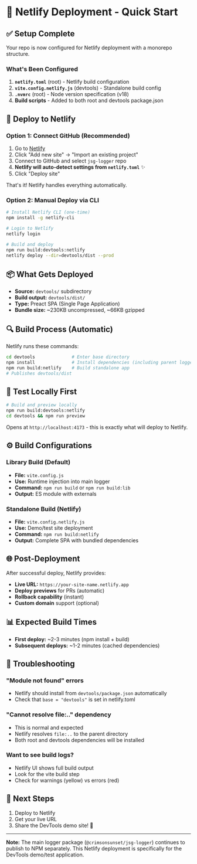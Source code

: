 # 🚀 Netlify Deployment - Quick Start

## ✅ Setup Complete

Your repo is now configured for Netlify deployment with a monorepo structure.

### What's Been Configured

1. **`netlify.toml`** (root) - Netlify build configuration
2. **`vite.config.netlify.js`** (devtools) - Standalone build config
3. **`.nvmrc`** (root) - Node version specification (v18)
4. **Build scripts** - Added to both root and devtools package.json

## 🎯 Deploy to Netlify

### Option 1: Connect GitHub (Recommended)

1. Go to [Netlify](https://app.netlify.com/)
2. Click "Add new site" → "Import an existing project"
3. Connect to GitHub and select `jsg-logger` repo
4. **Netlify will auto-detect settings from `netlify.toml`** ✨
5. Click "Deploy site"

That's it! Netlify handles everything automatically.

### Option 2: Manual Deploy via CLI

```bash
# Install Netlify CLI (one-time)
npm install -g netlify-cli

# Login to Netlify
netlify login

# Build and deploy
npm run build:devtools:netlify
netlify deploy --dir=devtools/dist --prod
```

## 📦 What Gets Deployed

- **Source:** `devtools/` subdirectory
- **Build output:** `devtools/dist/`
- **Type:** Preact SPA (Single Page Application)
- **Bundle size:** ~230KB uncompressed, ~66KB gzipped

## 🔍 Build Process (Automatic)

Netlify runs these commands:
```bash
cd devtools              # Enter base directory
npm install              # Install dependencies (including parent logger via file:..)
npm run build:netlify    # Build standalone app
# Publishes devtools/dist
```

## 🧪 Test Locally First

```bash
# Build and preview locally
npm run build:devtools:netlify
cd devtools && npm run preview
```

Opens at `http://localhost:4173` - this is exactly what will deploy to Netlify.

## ⚙️ Build Configurations

### Library Build (Default)
- **File:** `vite.config.js`
- **Use:** Runtime injection into main logger
- **Command:** `npm run build` or `npm run build:lib`
- **Output:** ES module with externals

### Standalone Build (Netlify)
- **File:** `vite.config.netlify.js`
- **Use:** Demo/test site deployment
- **Command:** `npm run build:netlify`
- **Output:** Complete SPA with bundled dependencies

## 🌐 Post-Deployment

After successful deploy, Netlify provides:
- **Live URL:** `https://your-site-name.netlify.app`
- **Deploy previews** for PRs (automatic)
- **Rollback capability** (instant)
- **Custom domain** support (optional)

## 📊 Expected Build Times

- **First deploy:** ~2-3 minutes (npm install + build)
- **Subsequent deploys:** ~1-2 minutes (cached dependencies)

## 🔧 Troubleshooting

### "Module not found" errors
- Netlify should install from `devtools/package.json` automatically
- Check that `base = "devtools"` is set in netlify.toml

### "Cannot resolve file:.." dependency
- This is normal and expected
- Netlify resolves `file:..` to the parent directory
- Both root and devtools dependencies will be installed

### Want to see build logs?
- Netlify UI shows full build output
- Look for the vite build step
- Check for warnings (yellow) vs errors (red)

## 📝 Next Steps

1. Deploy to Netlify
2. Get your live URL
3. Share the DevTools demo site! 🎉

---

**Note:** The main logger package (`@crimsonsunset/jsg-logger`) continues to publish to NPM separately. This Netlify deployment is specifically for the DevTools demo/test application.

